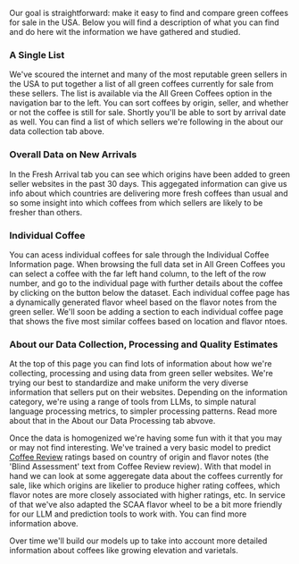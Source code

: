 
Our goal is straightforward: make it easy to find and compare green coffees for sale in the USA. Below you will find a description of what you can find and do here wit the information we have gathered and studied.

### A Single List

We've scoured the internet and many of the most reputable green sellers in the USA to put together a list of all green coffees currently for sale from these sellers. The list is available via the All Green Coffees option in the navigation bar to the left. You can sort coffees by origin, seller, and whether or not the coffee is still for sale. Shortly you'll be able to sort by arrival date as well. You can find a list of which sellers we're following in the about our data collection tab above.

### Overall Data on New Arrivals

In the Fresh Arrival tab you can see which origins have been added to green seller websites in the past 30 days. This aggegated information can give us info about which countries are delivering more fresh coffees than usual and so some insight into which coffees from which sellers are likely to be fresher than others.

### Individual Coffee

You can acess individual coffees for sale through the Individual Coffee Information page. When browsing the full data set in All Green Coffees you can select a coffee with the far left hand column, to the left of the row number, and go to the individual page with further details about the coffee by clicking on the button below the dataset. Each individual coffee page has a dynamically generated flavor wheel based on the flavor notes from the green seller. We'll soon be adding a section to each individual coffee page that shows the five most similar coffees based on location and flavor ntoes.

### About our Data Collection, Processing and Quality Estimates

At the top of this page you can find lots of information about how we're collecting, processing and using data from green seller websites. We're trying our best to standardize and make uniform the very diverse information that sellers put on their websites. Depending on the information category, we're using a range of tools from LLMs, to simple natural language processing metrics, to simpler processing patterns. Read more about that in the About our Data Processing tab abvove. 

Once the data is homogenized we're having some fun with it that you may or may not find interesting. We've trained a very basic model to predict [Coffee Review](https://wwww.coffeereview.com) ratings based on country of origin and flavor notes (the 'Blind Assessment' text from Coffee Review review). With that model in hand we can look at some aggeregate data about the coffees currently for sale, like which origins are likelier to produce higher rating coffees, which flavor notes are more closely associated with higher ratings, etc. In service of that we've also adapted the SCAA flavor wheel to be a bit more friendly for our LLM and prediction tools to work with. You can find more information above.

Over time we'll build our models up to take into account more detailed information about coffees like growing elevation and varietals. 